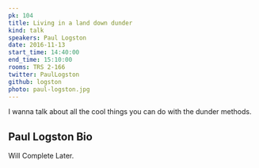 ```yaml
---
pk: 104
title: Living in a land down dunder
kind: talk
speakers: Paul Logston
date: 2016-11-13
start_time: 14:40:00
end_time: 15:10:00
rooms: TRS 2-166
twitter: PaulLogston
github: logston
photo: paul-logston.jpg
---
```


I wanna talk about all the cool things you can do with the dunder methods. 

## Paul Logston Bio

Will Complete Later.